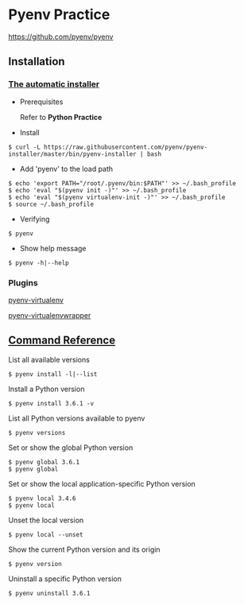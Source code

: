 # Pyenv Practice

https://github.com/pyenv/pyenv

## Installation

### [The automatic installer](https://github.com/pyenv/pyenv-installer)

- Prerequisites

  Refer to **Python Practice**

- Install
```
$ curl -L https://raw.githubusercontent.com/pyenv/pyenv-installer/master/bin/pyenv-installer | bash
```

- Add 'pyenv' to the load path
```
$ echo 'export PATH="/root/.pyenv/bin:$PATH"' >> ~/.bash_profile
$ echo 'eval "$(pyenv init -)"' >> ~/.bash_profile
$ echo 'eval "$(pyenv virtualenv-init -)"' >> ~/.bash_profile
$ source ~/.bash_profile
```

- Verifying
```
$ pyenv
```

- Show help message
```
$ pyenv -h|--help
```

### Plugins

[pyenv-virtualenv](https://github.com/pyenv/pyenv-virtualenv)

[pyenv-virtualenvwrapper](https://github.com/pyenv/pyenv-virtualenvwrapper)

## [Command Reference](https://github.com/pyenv/pyenv/blob/master/COMMANDS.md)

List all available versions
```
$ pyenv install -l|--list
```

Install a Python version
```
$ pyenv install 3.6.1 -v
```

List all Python versions available to pyenv
```
$ pyenv versions
```

Set or show the global Python version
```
$ pyenv global 3.6.1
$ pyenv global
```

Set or show the local application-specific Python version
```
$ pyenv local 3.4.6
$ pyenv local
```

Unset the local version
```
$ pyenv local --unset
```

Show the current Python version and its origin
```
$ pyenv version
```

Uninstall a specific Python version
```
$ pyenv uninstall 3.6.1
```